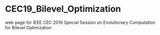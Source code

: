 # CEC19_Bilevel_Optimization
web page for IEEE CEC 2019 Special Session on Evolutionary Computation for Bilevel Optimization
